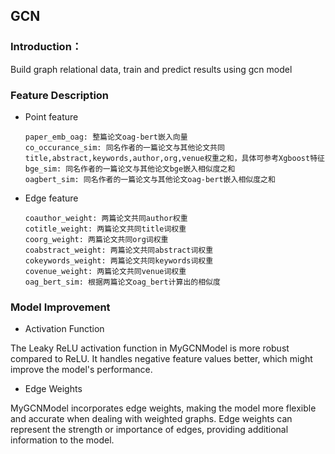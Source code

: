 ## GCN

### Introduction：

Build graph relational data, train and predict results using gcn model

### Feature Description

- Point feature

  ```
  paper_emb_oag: 整篇论文oag-bert嵌入向量
  co_occurance_sim: 同名作者的一篇论文与其他论文共同title,abstract,keywords,author,org,venue权重之和，具体可参考Xgboost特征
  bge_sim: 同名作者的一篇论文与其他论文bge嵌入相似度之和
  oagbert_sim: 同名作者的一篇论文与其他论文oag-bert嵌入相似度之和
  ```

- Edge feature

  ```
  coauthor_weight: 两篇论文共同author权重
  cotitle_weight: 两篇论文共同title词权重
  coorg_weight: 两篇论文共同org词权重
  coabstract_weight: 两篇论文共同abstract词权重
  cokeywords_weight: 两篇论文共同keywords词权重
  covenue_weight: 两篇论文共同venue词权重
  oag_bert_sim: 根据两篇论文oag_bert计算出的相似度
  ```

### Model Improvement

- Activation Function

The Leaky ReLU activation function in MyGCNModel is more robust compared to ReLU. It handles negative feature values better, which might improve the model's performance.

- Edge Weights

MyGCNModel incorporates edge weights, making the model more flexible and accurate when dealing with weighted graphs. Edge weights can represent the strength or importance of edges, providing additional information to the model.


